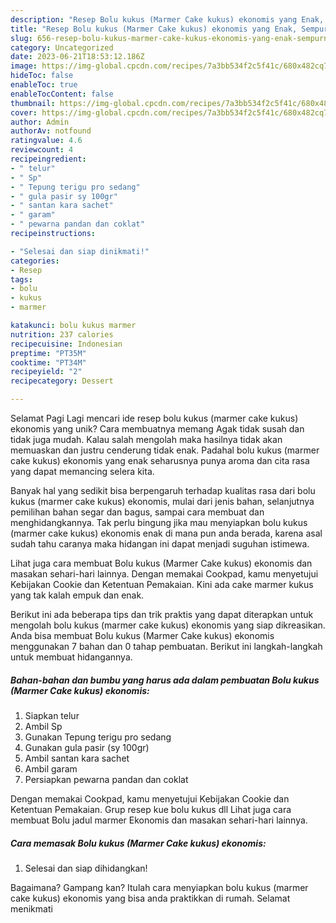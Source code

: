 ```yaml
---
description: "Resep Bolu kukus (Marmer Cake kukus) ekonomis yang Enak, Sempurna"
title: "Resep Bolu kukus (Marmer Cake kukus) ekonomis yang Enak, Sempurna"
slug: 656-resep-bolu-kukus-marmer-cake-kukus-ekonomis-yang-enak-sempurna
category: Uncategorized
date: 2023-06-21T18:53:12.186Z
image: https://img-global.cpcdn.com/recipes/7a3bb534f2c5f41c/680x482cq70/bolu-kukus-marmer-cake-kukus-ekonomis-foto-resep-utama.jpg
hideToc: false
enableToc: true
enableTocContent: false
thumbnail: https://img-global.cpcdn.com/recipes/7a3bb534f2c5f41c/680x482cq70/bolu-kukus-marmer-cake-kukus-ekonomis-foto-resep-utama.jpg
cover: https://img-global.cpcdn.com/recipes/7a3bb534f2c5f41c/680x482cq70/bolu-kukus-marmer-cake-kukus-ekonomis-foto-resep-utama.jpg
author: Admin
authorAv: notfound
ratingvalue: 4.6
reviewcount: 4
recipeingredient:
- " telur"
- " Sp"
- " Tepung terigu pro sedang"
- " gula pasir sy 100gr"
- " santan kara sachet"
- " garam"
- " pewarna pandan dan coklat"
recipeinstructions:

- "Selesai dan siap dinikmati!"
categories:
- Resep
tags:
- bolu
- kukus
- marmer

katakunci: bolu kukus marmer 
nutrition: 237 calories
recipecuisine: Indonesian
preptime: "PT35M"
cooktime: "PT34M"
recipeyield: "2"
recipecategory: Dessert

---
```



Selamat Pagi Lagi mencari ide resep bolu kukus (marmer cake kukus) ekonomis yang unik? Cara membuatnya memang Agak tidak susah dan tidak juga mudah. Kalau salah mengolah maka hasilnya tidak akan memuaskan dan justru cenderung tidak enak. Padahal bolu kukus (marmer cake kukus) ekonomis yang enak seharusnya punya aroma dan cita rasa yang dapat memancing selera kita.


Banyak hal yang sedikit bisa berpengaruh terhadap kualitas rasa dari bolu kukus (marmer cake kukus) ekonomis, mulai dari jenis bahan, selanjutnya pemilihan bahan segar dan bagus, sampai cara membuat dan menghidangkannya. Tak perlu bingung jika mau menyiapkan bolu kukus (marmer cake kukus) ekonomis enak di mana pun anda berada, karena asal sudah tahu caranya maka hidangan ini dapat menjadi suguhan istimewa.

Lihat juga cara membuat Bolu kukus (Marmer Cake kukus) ekonomis dan masakan sehari-hari lainnya. Dengan memakai Cookpad, kamu menyetujui Kebijakan Cookie dan Ketentuan Pemakaian. Kini ada cake marmer kukus yang tak kalah empuk dan enak.


Berikut ini ada beberapa tips dan trik praktis yang dapat diterapkan untuk mengolah bolu kukus (marmer cake kukus) ekonomis yang siap dikreasikan. Anda bisa membuat Bolu kukus (Marmer Cake kukus) ekonomis menggunakan 7 bahan dan 0 tahap pembuatan. Berikut ini langkah-langkah untuk membuat hidangannya.

<!--inarticleads1-->

##### Bahan-bahan dan bumbu yang harus ada dalam pembuatan Bolu kukus (Marmer Cake kukus) ekonomis:

1. Siapkan  telur
1. Ambil  Sp
1. Gunakan  Tepung terigu pro sedang
1. Gunakan  gula pasir (sy 100gr)
1. Ambil  santan kara sachet
1. Ambil  garam
1. Persiapkan  pewarna pandan dan coklat


Dengan memakai Cookpad, kamu menyetujui Kebijakan Cookie dan Ketentuan Pemakaian. Grup resep kue bolu kukus dll Lihat juga cara membuat Bolu jadul marmer Ekonomis dan masakan sehari-hari lainnya. 

<!--inarticleads2-->

##### Cara memasak Bolu kukus (Marmer Cake kukus) ekonomis:


1. Selesai dan siap dihidangkan!



Bagaimana? Gampang kan? Itulah cara menyiapkan bolu kukus (marmer cake kukus) ekonomis yang bisa anda praktikkan di rumah. Selamat menikmati
